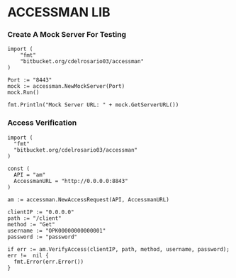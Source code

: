 # ACCESSMAN LIB #

### Create A Mock Server For Testing ###


```
import (
    "fmt"
    "bitbucket.org/cdelrosario03/accessman"
)

Port := "8443"
mock := accessman.NewMockServer(Port)
mock.Run()

fmt.Println("Mock Server URL: " + mock.GetServerURL())
```

### Access Verification ###

```
import (
  "fmt"
  "bitbucket.org/cdelrosario03/accessman"
)

const (
  API = "am"
  AccessmanURL = "http://0.0.0.0:8843"
)

am := accessman.NewAccessRequest(API, AccessmanURL)

clientIP := "0.0.0.0"
path := "/client"
method := "Get"
username := "OPK00000000000001"
password := "password"

if err := am.VerifyAccess(clientIP, path, method, username, password); err !=  nil {
  fmt.Error(err.Error())
}
```
